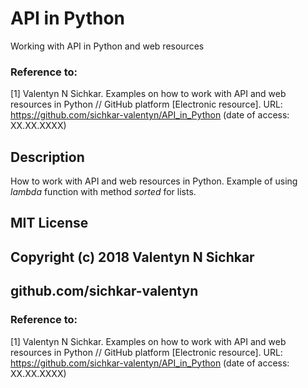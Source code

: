 # API in Python
Working with API in Python and web resources

### Reference to:
[1] Valentyn N Sichkar. Examples on how to work with API and web resources in Python // GitHub platform [Electronic resource]. URL: https://github.com/sichkar-valentyn/API_in_Python (date of access: XX.XX.XXXX)

## Description
How to work with API and web resources in Python. Example of using _lambda_ function with method _sorted_ for lists.

## MIT License
## Copyright (c) 2018 Valentyn N Sichkar
## github.com/sichkar-valentyn
### Reference to:
[1] Valentyn N Sichkar. Examples on how to work with API and web resources in Python // GitHub platform [Electronic resource]. URL: https://github.com/sichkar-valentyn/API_in_Python (date of access: XX.XX.XXXX)
